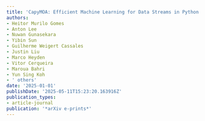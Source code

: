 ```yaml
---
title: 'CapyMOA: Efficient Machine Learning for Data Streams in Python'
authors:
- Heitor Murilo Gomes
- Anton Lee
- Nuwan Gunasekara
- Yibin Sun
- Guilherme Weigert Cassales
- Justin Liu
- Marco Heyden
- Vitor Cerqueira
- Maroua Bahri
- Yun Sing Koh
- ' others'
date: '2025-01-01'
publishDate: '2025-05-11T15:23:20.163916Z'
publication_types:
- article-journal
publication: '*arXiv e-prints*'
---
```

